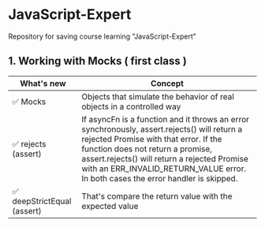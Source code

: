 # JavaScript-Expert
Repository for saving course learning "JavaScript-Expert"

## 1. Working with Mocks ( first class )

| What's new                                              | Concept |
| ------------------------------------------------- | ---- |
| ✅ Mocks  |  Objects that simulate the behavior of real objects in a controlled way    |
| ✅ rejects (assert)  |  If asyncFn is a function and it throws an error synchronously, assert.rejects() will return a rejected Promise with that error. If the function does not return a promise, assert.rejects() will return a rejected Promise with an ERR_INVALID_RETURN_VALUE error. In both cases the error handler is skipped.    |
| ✅ deepStrictEqual (assert)  |  That's compare the return value with the expected value |
